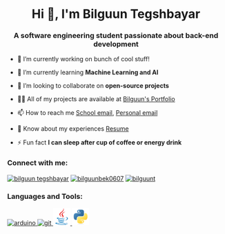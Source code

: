 <h1 align="center">Hi 👋, I'm Bilguun Tegshbayar</h1>
<h3 align="center">A software engineering student passionate about back-end development</h3>

- 🔭 I’m currently working on bunch of cool stuff!

- 🌱 I’m currently learning **Machine Learning and AI**

- 👯 I’m looking to collaborate on **open-source projects**

- 👨‍💻 All of my projects are available at [Bilguun's Portfolio](https://bilguuntegshbayar.com)

- 📫 How to reach me [School email](mailto:bilguun.tegshbayar@mail.mcgill.ca), [Personal email](mailto:bilguunbek0607@gmail.com)

- 📄 Know about my experiences [Resume](https://bilguuntegshbayar.com)

- ⚡ Fun fact **I can sleep after cup of coffee or energy drink**

<h3 align="left">Connect with me:</h3>
<p align="left">
<a href="https://www.linkedin.com/in/bilguun-tegshbayar-5ba830228/" target="blank"><img align="center" src="https://raw.githubusercontent.com/rahuldkjain/github-profile-readme-generator/master/src/images/icons/Social/linked-in-alt.svg" alt="bilguun tegshbayar" height="30" width="40" /></a>
<a href="https://www.hackerrank.com/bilguunbek0607" target="blank"><img align="center" src="https://raw.githubusercontent.com/rahuldkjain/github-profile-readme-generator/master/src/images/icons/Social/hackerrank.svg" alt="bilguunbek0607" height="30" width="40" /></a>
<a href="https://codeforces.com/profile/bilguunt" target="blank"><img align="center" src="https://raw.githubusercontent.com/rahuldkjain/github-profile-readme-generator/master/src/images/icons/Social/codeforces.svg" alt="bilguunt" height="30" width="40" /></a>
</p>

<h3 align="left">Languages and Tools:</h3>
<p align="left"> <a href="https://www.arduino.cc/" target="_blank" rel="noreferrer"> <img src="https://cdn.worldvectorlogo.com/logos/arduino-1.svg" alt="arduino" width="40" height="40"/> </a> <a href="https://git-scm.com/" target="_blank" rel="noreferrer"> <img src="https://www.vectorlogo.zone/logos/git-scm/git-scm-icon.svg" alt="git" width="40" height="40"/> </a> <a href="https://www.java.com" target="_blank" rel="noreferrer"> <img src="https://raw.githubusercontent.com/devicons/devicon/master/icons/java/java-original.svg" alt="java" width="40" height="40"/> </a> <a href="https://www.python.org" target="_blank" rel="noreferrer"> <img src="https://raw.githubusercontent.com/devicons/devicon/master/icons/python/python-original.svg" alt="python" width="40" height="40"/> </a> </p>
